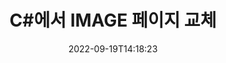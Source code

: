 ---
############################# Static ############################
layout: "auto-gen-merger"
date: 2022-09-19T14:18:23
draft: false
otherformats: 

############################# Head ############################
head_title: "C#에서 IMAGE 페이지 교환 및 교환"
head_description: "문서 병합 API를 사용하여 C#의 IMAGE 파일 내 두 페이지의 위치를 ​​교환 및 교환합니다."

############################# Header ############################
title: "C#에서 IMAGE 페이지 교체"
description: "몇 줄의 .NET 코드로 IMAGE 페이지를 바꿉니다."
bg_image: "https://cms.admin.containerize.com/templates/aspose/App_Themes/V3/images/bg/header1.png"
bg_overlay: false
button:
    enable: true
    icon: "fas fa-arrow-down"
    label: "무료 평가판 다운로드"
    link: "https://downloads.groupdocs.com/merger/net"

############################# SubMenu ############################
submenu:
    enable: true

    left:
        img_alt: "GroupDocs.Merger for .NET"
        image: "https://cms.admin.containerize.com/templates/groupdocs/images/product-logos/90x90-noborder/groupdocs-merger-net.png"
        product: "GroupDocs.Merger"
        platform: ".NET"

    middle:
        button:

            # button loop
            - link: "https://apireference.groupdocs.com/merger/net"
              text: "API 참조"

            # button loop
            - link: "https://github.com/groupdocs-merger"
              text: "코드 예"

            # button loop
            - link: "https://products.groupdocs.app/merger/family"
              text: "라이브 데모"

            # button loop
            - link: "https://purchase.groupdocs.com/pricing/merger/net"
              text: "가격"

    right:
        link_download: "https://downloads.groupdocs.com/merger"
        link_learn: "https://docs.groupdocs.com/merger/net"
        link_buy: "https://purchase.groupdocs.com"

############################# About ############################
about:
    enable: true
    title: "GroupDocs.Merger for .NET API 정보"
    content: |
        [GroupDocs.Merger for .NET](/ko/merger/net/)는 PDF, Microsoft Office(Word, Excel, PowerPoint)를 비롯한 다양한 문서 형식 간에 안전하게 병합 및 분할할 수 있는 간단한 솔루션을 제공합니다. , OneNote), OpenDocument, HTML, 이미지 및 .NET 응용 프로그램 내의 많은 기타. 몇 줄의 코드만 추가하면 이동, 제거, 회전, 교환, 추출 또는 문서 내 페이지 방향 변경과 같은 여러 문서 작업을 수행할 수 있습니다. 문서 병합 API는 문서 구조, 서식 및 페이지 콘텐츠를 분석하기 위해 문서 페이지를 이미지로 미리보기도 지원합니다.
        
        GroupDocs.Merger API는 파일 페이지 교환 기능이 필요한 기업 솔루션에 적합한 선택입니다. 이러한 API는 .NET Framework, .NET Standard, .NET Core, Mono을 포함한 모든 주요 운영 체제 및 플랫폼에서 잘 지원됩니다.

############################# Steps ############################
steps:
    enable: true
    title_left: ".NET에서 IMAGE 파일 페이지 교체"
    content_left: |
        [GroupDocs.Merger for .NET](/ko/merger/net/)를 사용하면 몇 가지 간단한 단계를 구현하여 C# 개발자가 IMAGE 파일 내에서 페이지를 쉽게 교환할 수 있습니다. .
        
        * **SwapOptions**를 초기화하여 교환할 페이지 번호를 지정합니다.
        * **Merger**의 새 인스턴스를 만들고 소스 문서 경로를 생성자 매개변수로 전달합니다.
        * **SwapPages**를 호출하고 **SwapOptions** 개체를 전달합니다.
        * **저장**을 호출하고 결과 문서를 저장할 파일 경로를 지정합니다.

    title_right: "시스템 요구 사항"
    content_right: |
        GroupDocs.Merger for .NET API는 모든 주요 플랫폼 및 운영 체제에서 지원됩니다. 아래 코드를 실행하기 전에 시스템에 다음 전제 조건이 설치되어 있는지 확인하십시오.

        * 운영 체제: Microsoft Windows, Linux, MacOS
        * 개발 환경: Visual Studio, Xamarin, MonoDevelop
        * 프레임워크: .NET Framework, .NET Standard, .NET Core, Mono
        * [NuGet](https://www.nuget.org/packages/groupdocs.merger)에서 최신 버전의 GroupDocs.Merger for .NET 다운로드
         
    code: |
     {{% merger/additional-styles %}}
     {{< merger/code-merger title="C# 예제 코드를 사용하여 IMAGE 파일 페이지를 바꾸는 방법">}}

        ```csharp    
        // GroupDocs.Merger API를 사용하여 IMAGE 파일 페이지 교체
        int pageNumber1 = 6;
        int pageNumber2 = 1;

        // SwapOptions 클래스를 초기화하여 교환할 페이지 번호를 지정합니다.
        SwapOptions swapOptions = new SwapOptions(pageNumber2, pageNumber1);

        // 입력 IMAGE 문서로 병합을 인스턴스화
        using (Merger merger = new Merger("input.image"))
          {
            // SwapPages 메서드를 호출하고 SwapOptions 개체를 전달합니다.
            merger.SwapPages(swapOptions);
    
            // Save 메서드를 호출하고 원하는 파일 경로를 전달하여 출력 문서를 저장합니다.
            merger.Save("output.image");
          }
        ```
     {{< /merger/code-merger >}}

############################# Demos ############################
demos:
    enable: true
    title: "라이브 데모 - 온라인에서 IMAGE 파일 페이지 교체"
    content: |
       지금 바로 [GroupDocs.Merger Live Demos](https://products.groupdocs.app/splitter/swap-pages/image) 웹사이트를 방문하여 IMAGE 파일 페이지를 교체하세요.
       라이브 데모에는 다음과 같은 이점이 있습니다.
        
############################# About Formats ############################
about_formats:
    enable: true

############################# More Formats ############################
more_formats:
    enable: true
    title: "다른 파일 형식의 페이지 교체"
    content: |
        .NET은(는) 파일 형식 및 이미지에 대한 병합 및 분할 API를 문서화합니다. 아래에 설명된 대로 인기 있는 파일 형식 중 일부를 바꿉니다.

############################# Back to top ###############################
back_to_top:
    enable: true
---